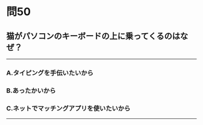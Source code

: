 # 問50
## 猫がパソコンのキーボードの上に乗ってくるのはなぜ？

---

### A.タイピングを手伝いたいから
### B.あったかいから
### C.ネットでマッチングアプリを使いたいから

<p id=answer style="Display:none;"></p>

---
